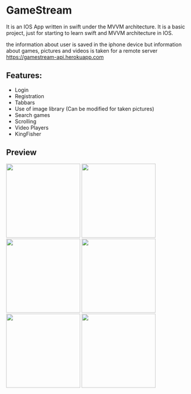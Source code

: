 # GameStream
It is an IOS App written in swift under the MVVM architecture. It is a basic project, just for starting to learn swift and MVVM architecture in IOS.

the information about user is saved in the iphone device but information about games, pictures and videos is taken for a remote server https://gamestream-api.herokuapp.com


## Features:

  - Login
  - Registration
  - Tabbars
  - Use of image library (Can be modified for taken pictures)
  - Search games
  - Scrolling
  - Video Players
  - KingFisher

 
 ## Preview
  <p float=left>
    <img src="https://user-images.githubusercontent.com/25227784/187814535-00c2b2f8-e677-46bb-a0cc-bc8605d5cf9c.png" width="200" >
    <img src="https://user-images.githubusercontent.com/25227784/187814545-28bbdec9-7dcd-4168-9cd0-5eb827e94240.png" width="200" >
    <img src="https://user-images.githubusercontent.com/25227784/187814552-4a4b5421-8620-401d-aee5-5346fadd4b6c.png" width="200" >
    <img src="https://user-images.githubusercontent.com/25227784/187814557-ab465730-82c3-4d23-99d2-0dc8657ada3d.png" width="200" >
    <img src="https://user-images.githubusercontent.com/25227784/187814563-ebd20289-09f1-413a-88ec-63a933abc88d.png" width="200" >
    <img src="https://user-images.githubusercontent.com/25227784/187814565-9d386a2e-89b8-4725-aab7-e647cccbb03b.png" width="200" >
  </p>



